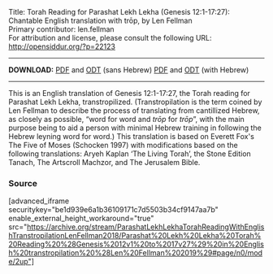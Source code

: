 <html>
<head></head>
<body>
Title: Torah Reading for Parashat Lekh Lekha (Genesis 12:1-17:27): Chantable English translation with trōp, by Len Fellman<br />
Primary contributor: len.fellman<br />
For attribution and license, please consult the following URL: <a href="http://opensiddur.org/?p=22123">http://opensiddur.org/?p=22123</a>
<p />
<hr />

<style type="text/css" media="all">.printfriendly {display: none!important;}</style>

<strong>DOWNLOAD:</strong> 
<a href="https://archive.org/download/ParashatLekhLekhaTorahReadingWithEnglishTranstropilationLenFellman2018/Parashat%20Lekh%20Lekha%20Torah%20Reading%20%28Genesis%2012v1%20to%2017v27%29%20in%20English%20transtropilation%20%28Len%20Fellman%202019%29%20-%20english%20only.pdf">PDF</a> and <a href="https://archive.org/download/ParashatLekhLekhaTorahReadingWithEnglishTranstropilationLenFellman2018/Parashat%20Lekh%20Lekha%20Torah%20Reading%20%28Genesis%2012v1%20to%2017v27%29%20in%20English%20transtropilation%20%28Len%20Fellman%202019%29%20-%20english%20only.odt">ODT</a> (sans Hebrew) 
<a href="https://archive.org/download/ParashatLekhLekhaTorahReadingWithEnglishTranstropilationLenFellman2018/Parashat%20Lekh%20Lekha%20Torah%20Reading%20%28Genesis%2012v1%20to%2017v27%29%20in%20English%20transtropilation%20%28Len%20Fellman%202019%29.pdf">PDF</a> and <a href="https://archive.org/download/ParashatLekhLekhaTorahReadingWithEnglishTranstropilationLenFellman2018/Parashat%20Lekh%20Lekha%20Torah%20Reading%20%28Genesis%2012v1%20to%2017v27%29%20in%20English%20transtropilation%20%28Len%20Fellman%202019%29.odt">ODT</a> (with Hebrew)


<hr />

This is an English translation of Genesis 12:1-17:27, the Torah reading for Parashat Lekh Lekha, transtropilized. (Transtropilation is the term coined by Len Fellman to describe the process of translating from cantillized Hebrew, as closely as possible, “word for word and <em>trōp</em> for <em>trōp</em>”, with the main purpose being to aid a person with minimal Hebrew training in following the Hebrew leyning word for word.) This translation is based on Everett Fox's The Five of Moses (Schocken 1997) with modifications based on the following translations: Aryeh Kaplan ‘The Living Torah’, the Stone Edition Tanach, The Artscroll Machzor, and The Jerusalem Bible.


<h3>Source</h3>

[advanced_iframe securitykey="be1d939e6a1b36109171c7d5503b34cf9147aa7b" enable_external_height_workaround="true" src="https://archive.org/stream/ParashatLekhLekhaTorahReadingWithEnglishTranstropilationLenFellman2018/Parashat%20Lekh%20Lekha%20Torah%20Reading%20%28Genesis%2012v1%20to%2017v27%29%20in%20English%20transtropilation%20%28Len%20Fellman%202019%29#page/n0/mode/2up"]

</body>
</html>